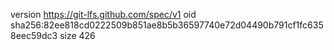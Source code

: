 version https://git-lfs.github.com/spec/v1
oid sha256:82ee818cd0222509b851ae8b5b36597740e72d04490b791cf1fc6358eec59dc3
size 426
